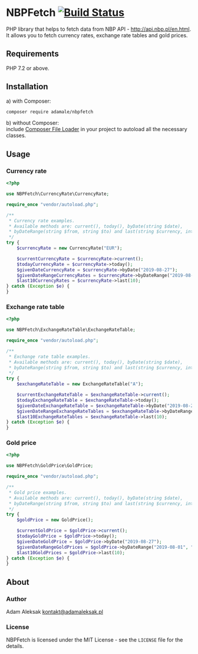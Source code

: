 # NBPFetch [![Build Status](https://travis-ci.org/adamale/NBPFetch.svg?branch=master)](https://travis-ci.org/adamale/NBPFetch)
PHP library that helps to fetch data from NBP API - http://api.nbp.pl/en.html.  
It allows you to fetch currency rates, exchange rate tables and gold prices.

## Requirements
PHP 7.2 or above.

## Installation
a) with Composer:
``` bash
composer require adamale/nbpfetch
```
b) without Composer:  
include [Composer File Loader](https://github.com/Wilkins/composer-file-loader) in your project to autoload all the necessary classes.

## Usage

### Currency rate
```php
<?php

use NBPFetch\CurrencyRate\CurrencyRate;

require_once "vendor/autoload.php";

/**
 * Currency rate examples.
 * Available methods are: current(), today(), byDate(string $date),
 * byDateRange(string $from, string $to) and last(string $currency, int count).
 */
try {
    $currencyRate = new CurrencyRate("EUR");

    $currentCurrencyRate = $currencyRate->current();
    $todayCurrencyRate = $currencyRate->today();
    $givenDateCurrencyRate = $currencyRate->byDate("2019-08-27");
    $givenDateRangeCurrencyRates = $currencyRate->byDateRange("2019-08-01", "2019-08-30");
    $last10CurrencyRates = $currencyRate->last(10);
} catch (Exception $e) {
}
```

### Exchange rate table
```php
<?php

use NBPFetch\ExchangeRateTable\ExchangeRateTable;

require_once "vendor/autoload.php";

/**
 * Exchange rate table examples.
 * Available methods are: current(), today(), byDate(string $date),
 * byDateRange(string $from, string $to) and last(string $currency, int count).
 */
try {
    $exchangeRateTable = new ExchangeRateTable("A");

    $currentExchangeRateTable = $exchangeRateTable->current();
    $todayExchangeRateTable = $exchangeRateTable->today();
    $givenDateExchangeRateTable = $exchangeRateTable->byDate("2019-08-27");
    $givenDateRangeExchangeRateTables = $exchangeRateTable->byDateRange("2019-08-01", "2019-08-30");
    $last10ExchangeRateTables = $exchangeRateTable->last(10);
} catch (Exception $e) {
}

```

### Gold price
```php
<?php

use NBPFetch\GoldPrice\GoldPrice;

require_once "vendor/autoload.php";

/**
 * Gold price examples.
 * Available methods are: current(), today(), byDate(string $date),
 * byDateRange(string $from, string $to) and last(string $currency, int count).
 */
try {
    $goldPrice = new GoldPrice();

    $currentGoldPrice = $goldPrice->current();
    $todayGoldPrice = $goldPrice->today();
    $givenDateGoldPrice = $goldPrice->byDate("2019-08-27");
    $givenDateRangeGoldPrices = $goldPrice->byDateRange("2019-08-01", "2019-08-30");
    $last10GoldPrices = $goldPrice->last(10);
} catch (Exception $e) {
}
```

## About

### Author
Adam Aleksak <kontakt@adamaleksak.pl>

### License
NBPFetch is licensed under the MIT License - see the `LICENSE` file for the details.